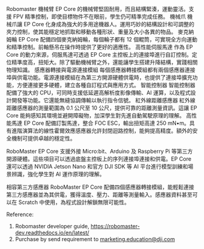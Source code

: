Robomaster
機械臂
EP Core 的機械臂堅固耐用，而且結構緊湊，運動靈活。支援 FPV 精準控制，即使目標物件不在眼前，學生仍可精準完成任務。
機械爪
機械爪讓 EP Core 化身成為強大的多用途機器人。運用巧妙的結構設計和可調整的夾力控制，使其能穩定地抓取和移動各種形狀、重量及大小各異的物品。
麥克納姆輪
EP Core 配備四個麥克納姆輪，每個輪子都有 12 個輥筒，可實現全方向運動和精準控制。前軸懸吊在操作時提供了更好的適應性。
高性能伺服馬達
作為 EP Core 的動力來源，伺服馬達可透過 EP Core 主控板上的連接埠進行自訂控制。定位精準度高，扭矩大。除了驅動機械臂之外，還能讓學生搭建升降結構，實踐相關物理知識。
感應器轉接與電源連接模組
每個感應器轉接模組都有兩個感應器連接埠與供電功能。電源連接模組在為第三方開源硬體供電時，也提供了連接埠擴充功能，方便連接更多硬體，建立各種自訂程式與應用方式。
智能控制器
智能控制器配備了強大的 CPU，可同時支援低延遲高解析度影像傳輸、AI 運算，以及程式設計開發等功能。它還能無縫協調傳輸以執行指令信號。
紅外線距離感應器
紅外線距離感應器的測量範圍為 0.1 公尺至 10 公尺，提供可靠的距離測量資訊。這讓 EP Core 能夠感知其環境並避開障礙物，加深學生對先進自動駕駛原理的理解。
高性能馬達
EP Core 配備訂製馬達，整合 FOC ESC，輸出扭矩高達 250 mN•m。具有進階演算法的線性霍爾效應感應器允許封閉迴路控制，能夠提高精度。額外的安全機制可提供卓越的穩定性。

RoboMaster EP Core 支援外接 Micro:bit、Arduino 及 Raspberry Pi 等第三方開源硬體。這些項目可以透過底盤主控板上的序列連接埠連接和供電。EP Core 還可以透過 NVIDIA Jetson Nano 和官方 DJI SDK 等 AI 平台進行模型訓練和場景辨識，強化學生對 AI 運作原理的理解。

相容第三方感應器
RoboMaster EP Core 配備四個感應器轉接模組，能輕鬆連接第三方感應器並為其供電，獲得溫度、壓力、距離等測量輸入。感應器資料甚至可以在 Scratch 中使用，為程式設計解鎖無限可能性。

Reference:
1. Robomaster developer guide, https://robomaster-dev.readthedocs.io/en/latest/
2. Purchase by send requirement to marketing.education@dji.com
